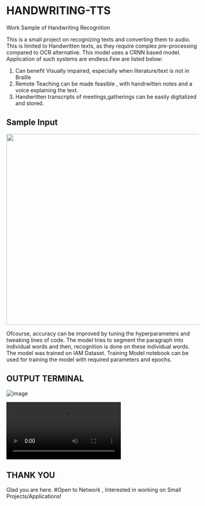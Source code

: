 # HANDWRITING-TTS
Work Sample of Handwriting Recognition 

This is a small project on recognizing texts and converting them to audio. This is limited to Handwritten texts, as they require complex pre-processing compared to OCR alternative.
This model uses a CRNN based model. Application of such systems are endless.Few are listed below:
  1) Can benefit Visually impaired, especially when literature/text is not in Braille
  2) Remote Teaching can be made feasible , with handrwitten notes and a voice explaining the text.
  3) Handwritten transcripts of meetings,gatherings can be easily digitalized and stored.
  
## Sample Input



<image src="/phone_input.jpeg" height="500" width="700" >






Ofcourse, accuracy can be improved by tuning the hyperparameters and tweaking lines of code. The model tries to segment the paragraph into individual words and then, recognition is done on these individual words.
The model was trained on IAM Dataset. Training Model notebook can be used for training the model with required parameters and epochs.






## OUTPUT TERMINAL
![image](https://user-images.githubusercontent.com/74366461/103087643-2d64cf80-460e-11eb-9ba9-918b6d7ad529.png)






![Click Here For the output Audio](https://user-images.githubusercontent.com/74366461/103087822-c5fb4f80-460e-11eb-86d8-4d895d6949b2.mp4)


## THANK YOU

Glad you are here.
#Open to Network , Interested in working on Small Projects/Applications!
